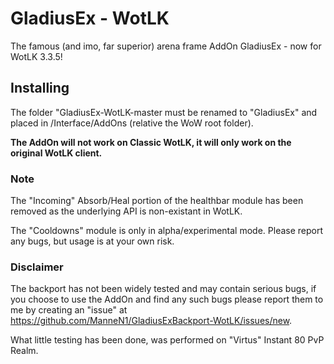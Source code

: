 # GladiusEx - WotLK

The famous (and imo, far superior) arena frame AddOn GladiusEx - now for WotLK 3.3.5!

## Installing

The folder "GladiusEx-WotLK-master must be renamed to "GladiusEx" and placed in /Interface/AddOns (relative the WoW root folder).

**The AddOn will not work on Classic WotLK, it will only work on the original WotLK client.**

### Note

The "Incoming" Absorb/Heal portion of the healthbar module has been removed as the underlying API is non-existant in WotLK.

The "Cooldowns" module is only in alpha/experimental mode. Please report any bugs, but usage is at your own risk.

### Disclaimer

The backport has not been widely tested and may contain serious bugs, if you choose to use the AddOn and find any such bugs please report them to me by creating an "issue" at https://github.com/ManneN1/GladiusExBackport-WotLK/issues/new.

What little testing has been done, was performed on "Virtus" Instant 80 PvP Realm.
